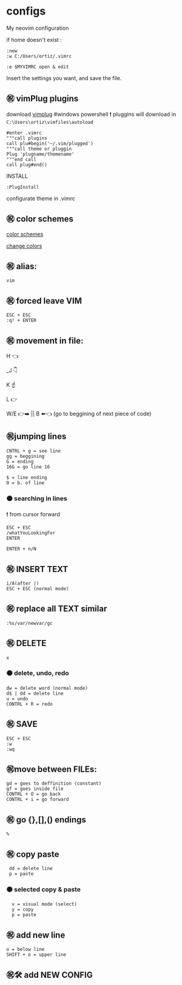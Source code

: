 # configs
My neovim configuration

if home doesn't exist :

    :new
    :w C:/Users/ortiz/.vimrc
    
    :e $MYVIMRC open & edit
   Insert the settings you want, and save the file.
## ㊗️ vimPlug plugins
download [vimplug](https://github.com/junegunn/vim-plug) #windows powershell
❗ pluggins will download in `C:\Users\ortiz\vimfiles\autoload`

    #enter .vimrc
    """call plugins
    call plu#begin('~/.vim/plugged')
    """call theme or pluggin
    Plug 'plugname/themename'
    """end call
    call plug#end()
    
  INSTALL
  
    :PlugInstall
  configurate theme in .vimrc   
## ㊗️ color schemes
[color schemes](https://github.com/rafi/awesome-vim-colorschemes)

[change colors](https://www.youtube.com/watch?v=MUQC5FYFp-A)
## ㊗️ alias:
    vim
## ㊗️ forced leave VIM
    ESC + ESC
    :q! + ENTER
## ㊗️ movement in file:
   H 👈
   
   _J 👇
   
   K ☝️
   
   L 👉
   
   W/E 👉➡️ || B ⬅️👈 (go to beggining of next piece of code)
## ㊗️jumping lines
    CNTRL + g = see line
    gg = beggining
    G = ending
    16G = go line 16
    
    $ = line ending
    0 = b. of line
 ### 🟠 searching in lines
 ❗ from cursor forward
 
    ESC + ESC
    /whatYouLookingFor
    ENTER
    
    ENTER + n/N
## ㊗️ INSERT TEXT
    i/A(after |)
    ESC + ESC (normal mode)
## ㊗️ replace all TEXT similar
    :%s/var/newvar/gc
## ㊗️ DELETE
    x
### 🟠 delete, undo, redo
    dw = delete word (normal mode)
    d$ | dd = delete line
    u = undo
    CONTRL + R = redo
    
## ㊗️ SAVE
    ESC + ESC
    :w
    :wq
## ㊗️move between FILEs:
    gd = goes to deffinition (constant)
    gf = goes inside file
    CONTRL + O = go back
    CONTRL + i = go forward
## ㊗️ go {},[],() endings
    %
## ㊗️ copy paste
     dd = delete line
     p = paste
  ### 🟠 selected copy & paste
      v = visual mode (select)
      y = copy
      p = paste
## ㊗️ add new line
    o = below line
    SHIFT + o = upper line
    
## ㊗️🛠️ add NEW CONFIG

